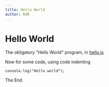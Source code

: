 ```yaml
---
title: Hello World
author: RdR
...
```


# Hello World

The obligatory "Hello World" program, in [hello.js](# "save:")

Now for some code, using code indenting

    console.log("Hello world");

The End.
